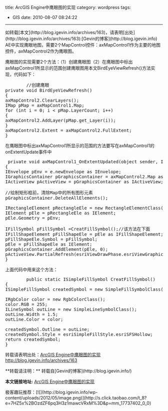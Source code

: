 title: ArcGIS Engine中鹰眼图的实现
category: wordpress
tags:
- GIS
date: 2010-08-07 08:24:22
---

<div>如转载[本文](http://blog.igevin.info/archives/163)，请表明[出处](http://blog.igevin.info/archives/163):[Gevin的博客](http://blog.igevin.info)</div>
<div>AE中实现鹰眼地图，需要2个MapControl控件：axMapControl1作为主要的地图控件，axMapControl2作为鹰眼图。

鹰眼图的实现需要2个方法：（1）创建鹰眼图（2）在鹰眼图中标出axMapControl1所显示的范围创建鹰眼图用本文BirdEyeViewRefresh()方法实现，代码如下：</div>
<div><span id="more-163"></span></div>
<pre class="brush:csharp">        //创建鹰眼
private void BirdEyeViewRefresh()
{
axMapControl2.ClearLayers();
IMap pMap = axMapControl1.Map;
for (int i = 0; i &lt; pMap.LayerCount; i++)
{
axMapControl2.AddLayer(pMap.get_Layer(i));
}
axMapControl2.Extent = axMapControl2.FullExtent;
}</pre>

在鹰眼图中标出axMapControl1所显示的范围的方法要写在axMapControl1的onExtentUpdate事件中

<pre class="brush:csharp"> private void axMapControl1_OnExtentUpdated(object sender, IMapControlEvents2_OnExtentUpdatedEvent e)
{
IEnvelope pEnv = e.newEnvelope as IEnvelope;
IGraphicsContainer pGraphicsContainer = axMapControl2.Map as IGraphicsContainer;
IActiveView pActiveView = pGraphicsContainer as IActiveView;

//绘制矩形框前，清除Map中的所有图形元素
pGraphicsContainer.DeleteAllElements();

IRectangleElement pRectangleEle = new RectangleElementClass();
IElement pEle = pRectangleEle as IElement;
pEle.Geometry = pEnv;

IFillSymbol pFillSymbol =CreatFillSymbol();//该方法在下面
IFillShapeElement pFillShapeEle = pEle as IFillShapeElement;
pFillShapeEle.Symbol = pFillSymbol;
pEle = pFillShapeEle as IElement;
pGraphicsContainer.AddElement(pEle, 0);
pActiveView.PartialRefresh(esriViewDrawPhase.esriViewGraphics, null, null);
}</pre>

上面代码中用来这个方法：

<pre>        public static ISimpleFillSymbol CreatFillSymbol()
{
ISimpleFillSymbol createdSymbol = new SimpleFillSymbolClass();

IRgbColor color = new RgbColorClass();
color.RGB = 255;
ILineSymbol outLine = new SimpleLineSymbolClass();
outLine.Width = 1.5;
outLine.Color = color;

createdSymbol.Outline = outLine;
createdSymbol.Style = esriSimpleFillStyle.esriSFSHollow;
return createdSymbol;
}</pre>

转载请表明出处：[ArcGIS Engine中鹰眼图的实现](http://blog.igevin.info/archives/163) http://blog.igevin.info/archives/163
<div style="margin-top: 15px">
<p>**转载请注明：** 转载自[Gevin的博客](http://blog.igevin.info/)

**本文链接地址:** [ArcGIS Engine中鹰眼图的实现](http://blog.igevin.info/2010/08/arcgis-engine-hawk-eye-map/)

</div>
<div>
极客趣玩推荐：[![](http://blog.igevin.info/wp-content/uploads/2012/05/image.png)](http://s.click.taobao.com/t_8?e=7HZ5x%2BOzdZF6pq3H3z1mawcVRxM%3D&#038;p=mm_17737402_0_0)
</div>
